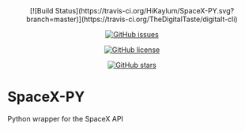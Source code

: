 <div align="center">
[![Build Status](https://travis-ci.org/HiKaylum/SpaceX-PY.svg?branch=master)](https://travis-ci.org/TheDigitalTaste/digitalt-cli)

[![GitHub issues](https://img.shields.io/github/issues/HiKaylum/SpaceX-PY.svg)](https://github.com/HiKaylum/SpaceX-PY/issues)

[![GitHub license](https://img.shields.io/github/license/HiKaylum/SpaceX-PY.svg)](https://github.com/HiKaylum/SpaceX-PY/blob/master/LICENSE)

[![GitHub stars](https://img.shields.io/github/stars/HiKaylum/SpaceX-PY.svg)](https://github.com/HiKaylum/SpaceX-PY/stargazers)
</div>

# SpaceX-PY
Python wrapper for the SpaceX API
